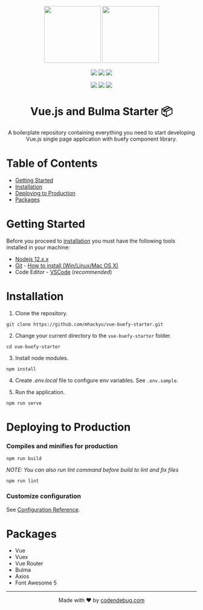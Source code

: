 <p align="center">
<img src="https://vuejs.org/images/logo.png" height="150px">
<img src="https://buefy.org/static/img/buefy.1d65c18.png" height="150px">
</p>

<p align="center">
<img src="https://img.shields.io/badge/node-v12.x.x-red.svg"> <img src="https://img.shields.io/badge/license-MIT-green.svg"> <img src="https://img.shields.io/badge/visit-codendebug.com-white.svg">
</p>

<p align="center">
<img src="https://forthebadge.com/images/badges/built-with-love.svg">
<img src="https://forthebadge.com/images/badges/built-with-swag.svg">
<img src="https://forthebadge.com/images/badges/made-with-javascript.svg">
</p>

<h1 align="center">Vue.js and Bulma Starter 📦</h1>
<p align="center">A boilerplate repository containing everything you need to start developing Vue.js single page application with buefy component library.</p>

# Table of Contents

- [Getting Started](#getting-started)
- [Installation](#installation)
- [Deploying to Production](#deploying-to-production)
- [Packages](#packages)

# Getting Started

Before you proceed to [installation](#installation) you must have the following tools installed in your machine:

- [Nodejs 12.x.x](https://nodejs.org/en/)
- [Git](https://git-scm.com/) - [How to install (Win/Linux/Mac OS X)](https://www.atlassian.com/git/tutorials/install-git)
- Code Editor - [VSCode](https://code.visualstudio.com/) (_recommended_)

# Installation

1. Clone the repository.

```
git clone https://github.com/mhackyu/vue-buefy-starter.git
```

2. Change your current directory to the `vue-buefy-starter` folder.

```
cd vue-buefy-starter
```

3. Install node modules.

```
npm install
```

4. Create _.env.local_ file to configure env variables. See `.env.sample`.

5. Run the application.

```
npm run serve
```

# Deploying to Production

### Compiles and minifies for production

```
npm run build
```

_NOTE: You can also run lint command before build to lint and fix files_

```
npm run lint
```

### Customize configuration

See [Configuration Reference](https://cli.vuejs.org/config/).

# Packages

- Vue
- Vuex
- Vue Router
- Bulma
- Axios
- Font Awesome 5

---

<p align="center">Made with ❤️ by <a href="https://codendebug.com">codendebug.com</a></p>
